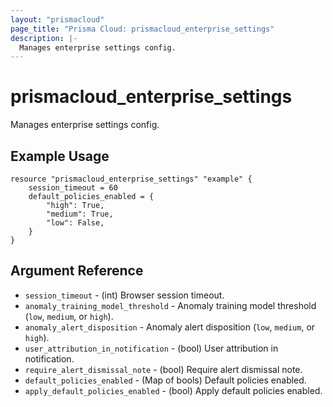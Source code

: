 ```yaml
---
layout: "prismacloud"
page_title: "Prisma Cloud: prismacloud_enterprise_settings"
description: |-
  Manages enterprise settings config.
---
```


# prismacloud_enterprise_settings

Manages enterprise settings config.

## Example Usage

```hcl
resource "prismacloud_enterprise_settings" "example" {
    session_timeout = 60
    default_policies_enabled = {
        "high": True,
        "medium": True,
        "low": False,
    }
}
```

## Argument Reference

* `session_timeout` - (int) Browser session timeout.
* `anomaly_training_model_threshold` - Anomaly training model threshold (`low`, `medium`, or `high`).
* `anomaly_alert_disposition` - Anomaly alert disposition (`low`, `medium`, or `high`).
* `user_attribution_in_notification` - (bool) User attribution in notification.
* `require_alert_dismissal_note` - (bool) Require alert dismissal note.
* `default_policies_enabled` - (Map of bools) Default policies enabled.
* `apply_default_policies_enabled` - (bool) Apply default policies enabled.

